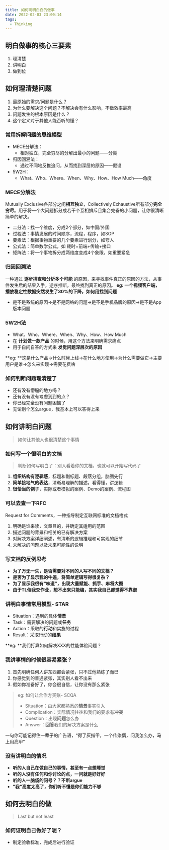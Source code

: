 ```yaml
---
title: 如何明明白白的做事
date: 2022-02-03 23:00:14
tags:
  - Thinking
---
```

## 明白做事的核心三要素
1. 理清楚
2. 讲明白
3. 做到位
## 如何理清楚问题

1. 最原始的需求/问题是什么？
2. 为什么要解决这个问题？不解决会有什么影响，不做效率最高
3. 问题发生的根本原因是什么？
4. 这个定义对于其他人能否听的懂？
### 常用拆解问题的思维模型

- MECE分解法：
   - 相对独立，完全穷尽的分解出最小的问题——分类
- 归因回溯法：
   - 通过不同地反推追问，从而找到深层的原因——假设
- 5W2H：
   - What、Who、Where、When、Why、How、How Much——角度
### MECE分解法
Mutually Exclusive各部分之间**相互独立**，Collectively Exhaustive所有部分**完全穷尽**。用于将一个大问题拆分成若干个互相排斥且集合完备的小问题，让你很清晰简单的解决。

- 二分法：找一个维度，分成2个部分，如中国/外国
- 过程法：事情发展的时间顺序，流程，程序，如SOP
- 要素法：根据事物重要的几个要素进行划分，如夸人
- 公式法：简单数学公式，如 耗时=前端+传输+接口
- 矩阵法：将一个事物拆分成两维度变成4个象限，如重要紧急
### 归因回溯法
一种通过 **逐步排查和分析多个可能** 的原因，来寻找事件真正的原因的方法，从事件发生后的结果入手，逆序推断，最终找到真正的原因。
**eg: 一个视频客户端，播放稳定性数据突然发生了30%的下降，如何用找到问题**

- 是不是系统的原因->是不是网络的问题->是不是手机品牌的原因->是不是App版本问题
### 5W2H法

-  What、Who、Where、When、Why、How、How Much
-  在 **计划做一款产品** 的时候，用这个方法来明确需求痛点
-  用于自问自答的方式来 **发觉问题深层次的原因**

**eg: **这是什么产品->什么时候上线->在什么地方使用->为什么需要做它->主要用户是谁->怎么来实现->需要花费啥
### 如何判断问题理清楚了

- 还有没有懵逼的地方吗？
- 还有没有没有考虑到到的点？
- 你已经完全没有问题困恼了
- 无论别个怎么argue，我基本上可以答得上来
## 如何讲明白问题
> 如何让其他人也很清楚这个事情

### 如何写一个很明白的文档
> 判断如何写明白了：别人看着你的文档，也就可以开始写代码了

1. **组织结构有逻辑感**，标题和副标题、段落分组，脑图先行
2. **简单接地气的表达**，清晰易理解的描述，看得懂，讲逻辑
3. **很恰当的例子**，实际或者模拟的案例、Demo的案例、流程图
### 可以去查一下RFC
Request for Comments，一种指导制定互联网标准的文档格式 

1. 明确是谁来读，文章目的，并确定其适用的范围
2. 描述问题的背景和相关的已有解决方案
3. 对解决方案详细阐述，有清晰的逻辑推理和可实现的细节
4. 未解决的问题以及未来可能性的说明
### 写文档的反例思考

- **为了万无一失，是否需要对不同的人写不同的文档？**
- **是否为了显示我的牛逼，将简单逻辑写得很复杂？**
- **为了显示我很有“味道”，出现大量赋能、抓手、麻将大图**
- **由于TL催我交作业，想不出来只能编，其实我自己都觉得不靠谱**
### 讲明白事情常用模型- STAR

- Situation：遇到的具体**情景**
- Task：需要解决的问题或**任务**
- Action：采取的**行动**和实施的过程
- Result：采取行动的**结果**

**eg: **我们打算如何解决XXX的性能体验问题？
### 我讲事情的时候很容易紧张？

1. 首先明确任何人讲东西都会紧张，只不过他熟练了而已
2. 你感觉到的普通紧张，其实别人看不出来
3. 假如你准备好了，你会很自信，让你没有那么紧张
> eg: 如何让合作方买账- SCQA
> - Situation：由大家都熟悉的**情景**事实引入
> - Complication：实际情况往往和我们的要求有**冲突**
> - Question：出现**问题**怎么办
> - Answer：**回答**我们的解决方案是什么
> 
一句你可能记得住一辈子的广告语，“得了灰指甲，一个传染俩，问我怎么办，马上用亮甲”

### 没有讲明白的情况 

- **听的人自己在做自己的事情，甚至有一点想睡觉**
- **听的人没有任何和你讨论的点，一问就是好好好**
- **听的人一脑袋的问号？？不断argue**
- **"我"高度太高了，你们听不懂是你们能力不够**
## 如何去明白的做
> Last but not least

### 如何证明自己做好了呢？

- 制定验收标准，完成后进行验证
